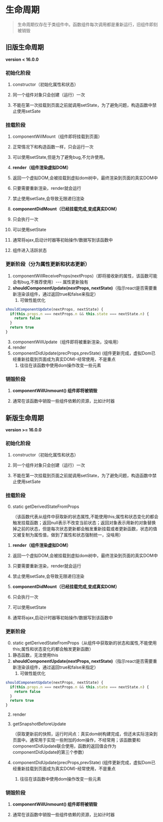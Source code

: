 # 生命周期

> 生命周期仅存在于类组件中。函数组件每次调用都是重新运行，旧组件即刻被销毁

## 旧版生命周期

**version < 16.0.0**

### 初始化阶段

1. constructor（初始化属性和状态）

  1. 同一个组件对象只会创建（运行）一次
  2. 不能在第一次挂载到页面之前就调用setState，为了避免问题，构造函数中禁止使用setSate


### 挂载阶段

1. componentWillMount（组件即将挂载到页面）

  1. 正常情况下和构造函数一样，只会运行一次
  2. 可以使用setState,但是为了避免bug,不允许使用。

2. **render（组件渲染虚拟DOM）**

  1. 返回一个虚拟DOM,会被挂载到虚拟dom树中，最终渲染到页面的真实DOM中
  2. 只要需要重新渲染，render就会运行
  3. 禁止使用setSate,会导致无限递归渲染

3. **componentDidMount（已经挂载完成,变成真实DOM）**

  1. 只会执行一次
  2. 可以使用setState
  3. 通常将ajax,启动计时器等初始操作/数据写到该函数中

4. 组件进入活跃状态

### 更新阶段（分为属性更新和状态更新）

  1. componentWillReceiveProps(nextProps)（即将接收新的属性，该函数可能会有bug,不推荐使用）--- 属性更新独有
  2. **shouldComponentUpdate(nextProps, nextState)**（指示react是否需要重新渲染该组件，通过返回true和false来指定）
        1. 可做性能优化
```js
shouldComponentUpdate(nextProps, nextState) {
  if(this.props.n === nextProps.n && this.state === nextState.n) {
    return false
  }
  return true
}
```
  3. componentWillUpdate（组件即将被重新渲染，没啥用）
  4. render
  5. componentDidUpdate(precProps,prevState) (组件更新完成，虚拟Dom已经重新挂载到页面成为真实DOM)-经常使用，不是重点
        1. 往往在该函数中使用dom操作改变一些元素

### 销毁阶段

1. **componentWillUnmount() 组件即将被销毁**

  1. 通常在该函数中销毁一些组件依赖的资源，比如计时器


## 新版生命周期

**version >= 16.0.0**

### 初始化阶段
1. constructor（初始化属性和状态）

  1. 同一个组件对象只会创建（运行）一次
  2. 不能在第一次挂载到页面之前就调用setState，为了避免问题，构造函数中禁止使用setSate

### 挂载阶段

0. static getDerivedStateFromProps

   （该函数代表从组件中获取新的状态属性,不能使用this;属性和状态变化的都会触发挂载函数；返回null表示不改变当前状态；返回对象表示用新的对象替换掉之前的状态，但是每次状态更新都会触发重新挂载或者更新函数，状态的值又被复制为属性值，做到了属性和状态强制统一，没啥用）

1. **render（组件渲染虚拟DOM）**

  2. 返回一个虚拟DOM,会被挂载到虚拟dom树中，最终渲染到页面的真实DOM中

  3. 只要需要重新渲染，render就会运行

  4. 禁止使用setSate,会导致无限递归渲染

5. **componentDidMount（已经挂载完成,变成真实DOM）**

  6. 只会执行一次

  7. 可以使用setState

  8. 通常将ajax,启动计时器等初始操作/数据写到该函数中

### 更新阶段

0. static getDerivedStateFromProps（从组件中获取新的状态和属性,不能使用this;属性和状态变化的都会触发更新函数）
  1. 静态函数，无法使用this
1. **shouldComponentUpdate(nextProps, nextState)**（指示react是否需要重新渲染该组件，通过返回true和false来指定）
    1. 可做性能优化
```js
shouldComponentUpdate(nextProps, nextState) {
  if(this.props.n === nextProps.n && this.state === nextState.n) {
    return false
  }
  return true
}
```
2. render

3. getSnapshotBeforeUpdate

    （获取更新前的快照，运行时间点：真实dom树构建完成，但还未实际渲染到页面中。通常用于实现一些附加的dom操作，不经常用；该函数要和componentDidUpdate联合使用，函数的返回值会作为componentDidUpdate的第三个参数）

4. componentDidUpdate(precProps,prevState) (组件更新完成，虚拟Dom已经重新挂载到页面成为真实DOM)-经常使用，不是重点

    1. 往往在该函数中使用dom操作改变一些元素

### 销毁阶段

1. **componentWillUnmount() 组件即将被销毁**

  1. 通常在该函数中销毁一些组件依赖的资源，比如计时器